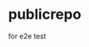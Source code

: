 # publicrepo
for e2e test





























































































































































































































































































































































































































































































































































































































































































































































































































































































































































































































































































































































































































































































































































































































































































































































































































































































































































































































































































































































































































































































































































































































































































































































































































































































































































































































































































































































































































































































































































































































































































































































































































































































































































































































































































































































































































































































































































































































































































































































































































































































































































































































































































































































































































































































































































































































































